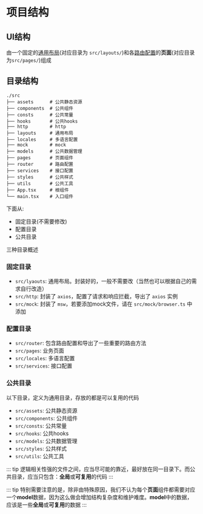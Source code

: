 # 项目结构

## UI结构

由一个固定的[通用布局](./layout#布局)(对应目录为 `src/layouts/`)和各[路由配置](./route#路由)的**页面**(对应目录为`src/pages/`)组成

<script setup>
import Structure from '../components/Structure.vue';
</script>

<Structure />

## 目录结构

```shell
./src
├── assets      # 公共静态资源
├── components  # 公共组件
├── consts      # 公共常量
├── hooks       # 公共hooks
├── http        # http
├── layouts     # 通用布局
├── locales     # 多语言配置
├── mock        # mock
├── models      # 公共数据管理
├── pages       # 页面组件
├── router      # 路由配置
├── services    # 接口配置
├── styles      # 公共样式
├── utils       # 公共工具
├── App.tsx     # 根组件
└── main.tsx    # 入口组件
```

下面从:

- 固定目录(不需要修改)
- 配置目录
- 公共目录

三种目录概述

### 固定目录

- `src/lyaouts`: 通用布局。封装好的，一般不需要改（当然也可以根据自己的需求自行改造）
- `src/http`: 封装了 `axios`，配置了请求和响应拦截，导出了 `axios` 实例
- `src/mock`: 封装了 `msw`，若要添加mock文件，请在 `src/mock/browser.ts` 中添加

### 配置目录

- `src/router`: 包含路由配置和导出了一些重要的路由方法
- `src/pages`: 业务页面
- `src/locales`: 多语言配置
- `src/services`: 接口配置

### 公共目录

以下目录，定义为通用目录，存放的都是可以复用的代码

- `src/assets`: 公共静态资源
- `src/components`: 公共组件
- `src/consts`: 公共常量
- `src/hooks`: 公共hooks
- `src/models`: 公共数据管理
- `src/styles`: 公共样式
- `src/utils`: 公共工具

::: tip
逻辑相关性强的文件之间，应当尽可能的靠近，最好放在同一目录下。而公共目录，应当只包含：**全局**或**可复用**的代码
:::

::: tip
特别需要注意的是，除非由特殊原因，我们不认为每个**页面**组件都需要对应一个**model**数据，因为这么做会增加结构复杂度和维护难度。**model**中的数据，应该是一些**全局**或**可复用**的数据
:::
